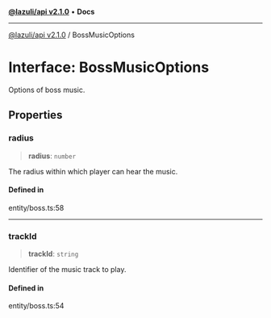 [**@lazuli/api v2.1.0**](../README.md) • **Docs**

***

[@lazuli/api v2.1.0](../globals.md) / BossMusicOptions

# Interface: BossMusicOptions

Options of boss music.

## Properties

### radius

> **radius**: `number`

The radius within which player can hear the music.

#### Defined in

entity/boss.ts:58

***

### trackId

> **trackId**: `string`

Identifier of the music track to play.

#### Defined in

entity/boss.ts:54

